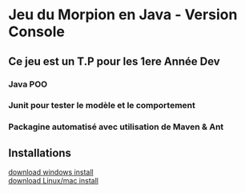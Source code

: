 # Jeu du Morpion en Java - Version Console

## Ce jeu est un T.P pour les 1ere Année Dev 

### Java POO

### Junit pour tester le modèle et le comportement

### Packagine automatisé avec utilisation de Maven & Ant

## Installations

[download windows install](https://github.com/tarhack/morpion/tree/main/builds/install_windows.zip)  
[download Linux/mac install](https://github.com/tarhack/morpion/tree/main/builds/install_mac_linux.zip)
